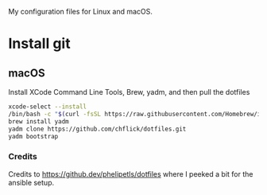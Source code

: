 My configuration files for Linux and macOS.

# Install git

## macOS

Install XCode Command Line Tools, Brew, yadm, and then pull the dotfiles

```sh
xcode-select --install
/bin/bash -c "$(curl -fsSL https://raw.githubusercontent.com/Homebrew/install/HEAD/install.sh)"
brew install yadm
yadm clone https://github.com/chflick/dotfiles.git
yadm bootstrap
```

### Credits
Credits to https://github.dev/phelipetls/dotfiles where I peeked a bit for the ansible setup.
